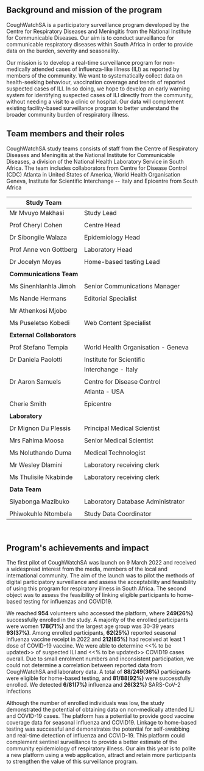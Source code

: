 ##   Background and mission of the program

CoughWatchSA is a participatory surveillance program developed by the
Centre for Respiratory Diseases and Meningitis from the National
Institute for Communicable Diseases. Our aim is to conduct surveillance
for communicable respiratory diseases within South Africa in order to
provide data on the burden, severity and seasonality.

Our mission is to develop a real-time surveillance program for
non-medically attended cases of influenza-like illness (ILI) as reported
by members of the community. We want to systematically collect data on
health-seeking behaviour, vaccination coverage and trends of reported
suspected cases of ILI. In so doing, we hope to develop an early warning
system for identifying suspected cases of ILI directly from the
community, without needing a visit to a clinic or hospital. Our data
will complement existing facility-based surveillance program to better
understand the broader community burden of respiratory illness.

##  Team members and their roles

CoughWatchSA study teams consists of staff from the Centre of
Respiratory Diseases and Meningitis at the National Institute for
Communicable Diseases, a division of the National Health Laboratory
Service in South Africa. The team includes collaborators from Centre for
Disease Control (CDC) Atlanta in United States of America, World Health
Organisation Geneva, Institute for Scientific Interchange -- Italy and
Epicentre from South Africa

  
  |**Study Team**               |                                             |
  |-----------------------------|---------------------------------------------| 
  |Mr Mvuyo Makhasi             |        Study Lead                           |
  |                             |                                             |
  |Prof Cheryl Cohen            |        Centre Head                          |
  |                             |                                             |
  |Dr Sibongile Walaza          |        Epidemiology Head                    |
  |                             |                                             |
  |Prof Anne von Gottberg       |        Laboratory Head                      |
  |                             |                                             |
  |Dr Jocelyn Moyes             |        Home-based testing Lead              |
  |                             |                                             |
  |**Communications Team**      |                                             |
  |                             |                                             |
  |Ms Sinenhlanhla Jimoh        |        Senior Communications Manager        |
  |                             |                                             |
  |Ms Nande Hermans             |        Editorial Specialist                 |
  |                             |                                             |
  |Mr Athenkosi Mjobo           |                                             |
  |                             |                                             |
  |Ms Puseletso Kobedi          |        Web Content Specialist               |
  |                             |                                             |
  |**External Collaborators**   |                                             |
  |                             |                                             |
  |Prof Stefano Tempia          |        World Health Organisation - Geneva   |
  |                             |                                             |
  |Dr Daniela Paolotti          |        Institute for Scientific             |
  |                             |        Interchange - Italy                  |
  |                             |                                             |
  |Dr Aaron Samuels             |        Centre for Disease Control           |
  |                             |        Atlanta - USA                        |
  |                             |                                             |
  |Cherie Smith                 |        Epicentre                            |
  |                             |                                             |
  |**Laboratory**               |                                             |
  |                             |                                             |
  |Dr Mignon Du Plessis         |        Principal Medical Scientist          |
  |                             |                                             |
  |Mrs Fahima Moosa             |        Senior Medical Scientist             |
  |                             |                                             |
  |Ms Noluthando Duma           |        Medical Technologist                 |
  |                             |                                             |
  |Mr Wesley Dlamini            |        Laboratory receiving clerk           |
  |                             |                                             |
  |Ms Thulisile Nkabinde        |        Laboratory receiving clerk           |
  |                             |                                             |
  |**Data Team**                |                                             |
  |                             |                                             |
  |Siyabonga Mazibuko           |        Laboratory Database Administrator    |
  |                             |                                             |
  |Phiwokuhle Ntombela          |        Study Data Coordinator               |

<br>

##   Program\'s achievements and impact

The first pilot of CoughWatchSA was launch on 9 March 2022 and received
a widespread interest from the media, members of the local and
international community. The aim of the launch was to pilot the methods
of digital participatory surveillance and assess the acceptability and
feasibility of using this program for respiratory illness in South
Africa. The second object was to assess the feasibility of linking
eligible participants to home-based testing for influenzas and COVID19.

We reached **954** volunteers who accessed the platform, where
**249(26%)** successfully enrolled in the study. A majority of the
enrolled participants were women **178(71%)** and the largest age group
was 30-39 years **93(37%)**. Among enrolled participants, **62(25%)**
reported seasonal influenza vaccine receipt in 2022 and **212(85%)** had
received at least 1 dose of COVID-19 vaccine. We were able to determine
\<\<% to be updated\>\> of suspected ILI and \<\<% to be updated\>\>
COVID19 cases overall. Due to small enrolment numbers and inconsistent
participation, we could not determine a correlation between reported
data from CoughWatchSA and laboratory data. A total of **88/249(36%)**
participants were eligible for home-based testing, and **81/88(92%)**
were successfully enrolled. We detected **6/81(7%)** influenza and
**26(32%)** SARS-CoV-2 infections

Although the number of enrolled individuals was low, the study
demonstrated the potential of obtaining data on non-medically attended
ILI and COVID-19 cases. The platform has a potential to provide good
vaccine coverage data for seasonal influenza and COVID19. Linkage to
home-based testing was successful and demonstrates the potential for
self-swabbing and real-time detection of influenza and COVID-19. This
platform could complement sentinel surveillance to provide a better
estimate of the community epidemiology of respiratory illness. Our aim
this year is to polite a new platform using a web application, attract
and retain more participants to strengthen the value of this
surveillance program.